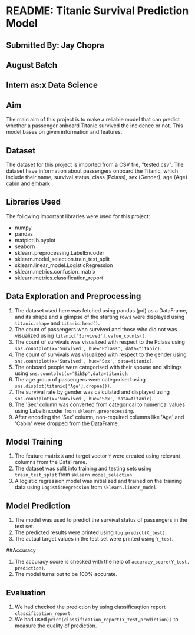 # README: Titanic Survival Prediction Model

## Submitted By: Jay Chopra

## August Batch 

## Intern as:x Data Science

## Aim

The main aim of this project is to make a reliable model that can predict whether a passenger onboard Titanic survived the incidence or not. This model bases on given information and features.

## Dataset

The dataset for this project is imported from a CSV file, "tested.csv". The dataset have information about passengers onboard the Titanic, which include their name, survival status, class (Pclass), sex (Gender), age (Age) cabin and embark .

## Libraries Used

The following important libraries were used for this project:

- numpy
- pandas
- matplotlib.pyplot
- seaborn
- sklearn.preprocessing.LabelEncoder
- sklearn.model_selection.train_test_split
- sklearn.linear_model.LogisticRegression
- sklearn.metrics.confusion_matrix
- sklearn.metrics.classification_report
  
## Data Exploration and Preprocessing

1. The dataset used here was fetched using pandas (pd) as a DataFrame, and its shape and a glimpse of the starting rows were displayed using `titanic.shape` and `titanic.head()`.
2. The count of passengers who survived and those who did not was visualized using `titanic['Survived'].value_counts()`.
4. The count of survivals was visualized with respect to the Pclass using `sns.countplot(x='Survived', hue='Pclass', data=titanic)`.
5. The count of survivals was visualized with respect to the gender using `sns.countplot(x='Survived', hue='Sex', data=titanic)`.
6. The onboard people were categorised with their spouse and siblings using `sns.countplot(x='SibSp',data=titanic)`.
7. The age group of passengers were categorised using `sns.displot(titanic['Age'].dropna())`.
8. The survival rate by gender was calculated and displayed using `sns.countplot(x='Survived', hue='Sex', data=titanic)`.
9. The 'Sex' column was converted from categorical to numerical values using LabelEncoder from `sklearn.preprocessing`.
10. After encoding the 'Sex' column, non-required columns like 'Age' and 'Cabin' were dropped from the DataFrame.

## Model Training

1. The feature matrix `X` and target vector `Y` were created using relevant columns from the DataFrame.
2. The dataset was split into training and testing sets using `train_test_split` from `sklearn.model_selection`.
3. A logistic regression model was initialized and trained on the training data using `LogisticRegression` from `sklearn.linear_model`.

## Model Prediction

1. The model was used to predict the survival status of passengers in the test set.
2. The predicted results were printed using `log.predict(X_test)`.
3. The actual target values in the test set were printed using `Y_test`.

##Accuracy 

 1. The accuracy score is checked with the help of `accuracy_score(Y_test, prediction)`.
 2. The model turns out to be 100% accurate.

## Evaluation

1. We  had checked the  prediction by using classificaqtion report `classification_report`.
2. We had used `print(classification_report(Y_test,prediction))` to measure the quality of prediction.
